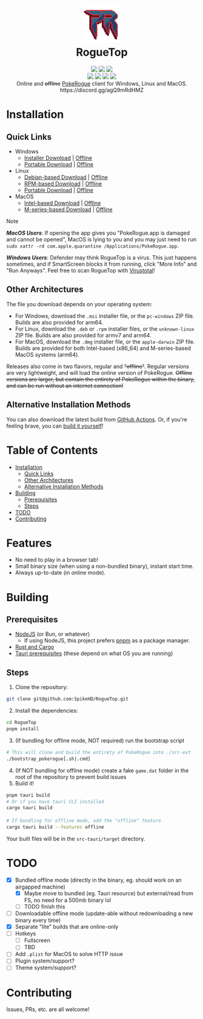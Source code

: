 <h1 align="center">
 <img height="100px" src="https://raw.githubusercontent.com/SpikeHD/roguetop/main/src-tauri/icons/icon.png" />
 <br />
 RogueTop
</h1>
<div align="center">
 <img src="https://img.shields.io/github/actions/workflow/status/SpikeHD/roguetop/build.yml" />
 <img src="https://img.shields.io/github/package-json/v/SpikeHD/roguetop" />
 <img src="https://img.shields.io/github/repo-size/SpikeHD/roguetop" />
</div>
<div align="center">
 <img src="https://img.shields.io/github/commit-activity/m/SpikeHD/roguetop" />
 <img src="https://img.shields.io/github/release-date/SpikeHD/roguetop" />
 <img src="https://img.shields.io/github/stars/SpikeHD/roguetop" />
 <img src="https://img.shields.io/github/downloads/SpikeHD/roguetop/total" />
</div>

<div align="center">
 Online and <s>offline</s> <a href="https://github.com/pagefaultgames/pokerogue">PokeRogue</a> client for Windows, Linux and MacOS.
 <br />
 https://discord.gg/agQ9mRdHMZ
</div>

# Installation

## Quick Links

* Windows
  * [Installer Download](https://github.com/SpikeHD/RogueTop/releases/latest/download/roguetop-default-x86_64-pc-windows-msvc-msi.zip) | [Offline](https://github.com/SpikeHD/RogueTop/releases/latest/download/roguetop-offline-x86_64-pc-windows-msvc-msi.zip)
  * [Portable Download](https://github.com/SpikeHD/RogueTop/releases/latest/download/roguetop-default-x86_64-pc-windows-msvc-portable.zip) | [Offline](https://github.com/SpikeHD/RogueTop/releases/latest/download/roguetop-offline-x86_64-pc-windows-msvc-portable.zip)
* Linux
  * [Debian-based Download](https://github.com/SpikeHD/RogueTop/releases/latest/download/roguetop-default-x86_64-unknown-linux-gnu-deb.zip) | [Offline](https://github.com/SpikeHD/RogueTop/releases/latest/download/roguetop-offline-x86_64-unknown-linux-gnu-deb.zip)
  * [RPM-based Download](https://github.com/SpikeHD/RogueTop/releases/latest/download/roguetop-default-x86_64-unknown-linux-gnu-rpm.zip) | [Offline](https://github.com/SpikeHD/RogueTop/releases/latest/download/roguetop-offline-x86_64-unknown-linux-gnu-rpm.zip)
  * [Portable Download](https://github.com/SpikeHD/RogueTop/releases/latest/download/roguetop-default-x86_64-pc-windows-msvc-portable.zip ) | [Offline](https://github.com/SpikeHD/RogueTop/releases/latest/download/roguetop-offline-x86_64-pc-windows-msvc-portable.zip)
* MacOS
  * [Intel-based Download](https://github.com/SpikeHD/RogueTop/releases/latest/download/roguetop-default-x86_64-apple-darwin-dmg.zip) | [Offline](https://github.com/SpikeHD/RogueTop/releases/latest/download/roguetop-offline-x86_64-apple-darwin-dmg.zip)
  * [M-series-based Download](https://github.com/SpikeHD/RogueTop/releases/latest/download/roguetop-default-aarch64-apple-darwin-dmg.zip) | [Offline](https://github.com/SpikeHD/RogueTop/releases/latest/download/roguetop-offline-aarch64-apple-darwin-dmg.zip)

> [!NOTE]
> ***MacOS Users***: If opening the app gives you "PokeRogue.app is damaged and cannot be opened", MacOS is lying to you and you may just need to run `sudo xattr -rd com.apple.quarantine /Applications/PokeRogue.app`.
>
> ***Windows Users***: Defender may think RogueTop is a virus. This just happens sometimes, and if SmartScreen blocks it from running, click "More Info" and "Run Anyways". Feel free to scan RogueTop with [Virustotal](https://www.virustotal.com/gui/home/upload)!

## Other Architectures

The file you download depends on your operating system:

* For Windows, download the `.msi` installer file, or the `pc-windows` ZIP file. Builds are also provided for arm64.
* For Linux, download the `.deb` or `.rpm` installer files, or the `unknown-linux` ZIP file. Builds are also provided for armv7 and arm64.
* For MacOS, download the `.dmg` installer file, or the `apple-darwin` ZIP file. Builds are provided for both Intel-based (x86_64) and M-series-based MacOS systems (arm64).

Releases also come in two flavors, regular and ~~"offline"~~. Regular versions are very lightweight, and will load the online version of PokeRogue. ~~Offline versions are larger, but contain the entirety of PokeRogue within the binary, and can be run without an internet connection!~~

## Alternative Installation Methods

You can also download the latest build from [GitHub Actions](https://www.github.com/SpikeHD/RogueTop/actions). Or, if you're feeling brave, you can [build it yourself](#building)!

# Table of Contents

* [Installation](#installation)
  * [Quick Links](#quick-links)
  * [Other Architectures](#other-architectures)
  * [Alternative Installation Methods](#alternative-installation-methods)
* [Building](#building)
  * [Prerequisites](#prerequisites)
  * [Steps](#steps)
* [TODO](#todo)
* [Contributing](#contributing)

# Features

* No need to play in a browser tab!
* Small binary size (when using a non-bundled binary), instant start time.
* Always up-to-date (in online mode).

# Building

## Prerequisites

* [NodeJS](https://nodejs.org/en) (or Bun, or whatever)
  * If using NodeJS, this project prefers [pnpm](https://pnpm.io) as a package manager.
* [Rust and Cargo](https://www.rust-lang.org/)
* [Tauri prerequisites](https://v2.tauri.app/start/prerequisites/) (these depend on what OS you are running)

## Steps

1. Clone the repository:
  ```sh
  git clone git@github.com:SpikeHD/RogueTop.git
  ```
2. Install the dependencies:
  ```sh
  cd RogueTop
  pnpm install
  ```
3. (If bundling for offline mode, NOT required) run the bootstrap script
  ```sh
  # This will clone and build the entirety of PokeRogue into ./src-ext
  ./bootstrap_pokerogue[.sh|.cmd]
  ```
4. (If NOT bundling for offline mode) create a fake `game.dat` folder in the root of the repository to prevent build issues
5. Build it!
  ```sh
  pnpm tauri build
  # Or if you have tauri CLI installed
  cargo tauri build

  # If bundling for offline mode, add the "offline" feature
  cargo tauri build --features offline
  ```

Your built files will be in the `src-tauri/target` directory.

# TODO

- [x] Bundled offline mode (directly in the binary, eg. should work on an airgapped machine)
  - [x] Maybe move to bundled (eg. Tauri resource) but external/read from FS, no need for a 500mb binary lol
  - [ ] TODO finish this
- [ ] Downloadable offline mode (update-able without redownloading a new binary every time)
- [x] Separate "lite" builds that are online-only
- [ ] Hotkeys
  - [ ] Fullscreen
  - [ ] TBD
- [ ] Add `.plist` for MacOS to solve HTTP issue
- [ ] Plugin system/support?
- [ ] Theme system/support?

# Contributing

Issues, PRs, etc. are all welcome!
